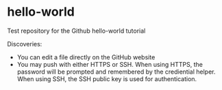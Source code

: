 # hello-world
Test repository for the Github hello-world tutorial

Discoveries:
- You can edit a file directly on the GitHub website
- You may push with either HTTPS or SSH. When using HTTPS, the password will be prompted and remembered by the crediential helper. When using SSH, the 
SSH public key is used for authentication.

